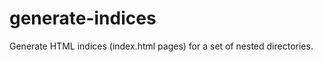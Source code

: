 generate-indices
================

Generate HTML indices (index.html pages) for a set of nested directories.